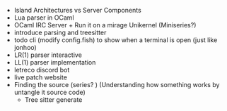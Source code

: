 - Island Architectures vs Server Components
- Lua parser in OCaml
- OCaml IRC Server + Run it on a mirage Unikernel (Miniseries?)
- introduce parsing and treesitter
- todo cli (modify config.fish) to show when a terminal is open (just like jonhoo) 
- LR(1) parser interactive
- LL(1) parser implementation
- letreco discord bot
- live patch website
- Finding the source (series? ) (Understanding how something works by untangle it source code) 
	- Tree sitter generate
